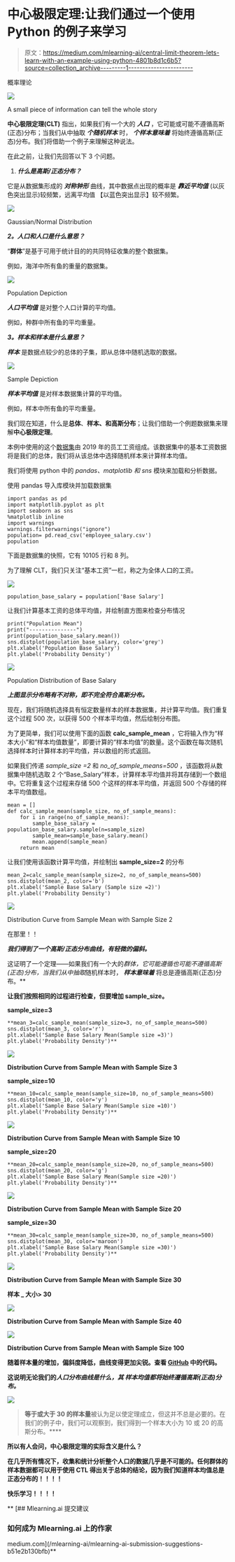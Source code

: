 # 中心极限定理:让我们通过一个使用 Python 的例子来学习

> 原文：<https://medium.com/mlearning-ai/central-limit-theorem-lets-learn-with-an-example-using-python-4801b8d1c6b5?source=collection_archive---------1----------------------->

概率理论

![](img/7769ee1e001e03f07d18cd52d2402a62.png)

A small piece of information can tell the whole story

**中心极限定理(CLT)** 指出，如果我们有一个大的 ***人口*** ，它可能或可能不遵循高斯(正态)分布；当我们从中抽取 ***个随机样本*** 时， ***个样本意味着*** 将始终遵循高斯(正态)分布。我们将借助一个例子来理解这种说法。

在此之前，让我们先回答以下 3 个问题。

1.  ***什么是高斯/正态分布？***

它是从数据集形成的 ***对称钟形*** 曲线，其中数据点出现的概率是 ***靠近平均值*** (以灰色突出显示)较频繁，远离平均值 【以蓝色突出显示】较不频繁。

![](img/e85bcb609ef22325f558488610cdde1d.png)

Gaussian/Normal Distribution

***2。人口和人口是什么意思？***

“**群体**”是基于可用于统计目的的共同特征收集的整个数据集。

例如，海洋中所有鱼的重量的数据集。

![](img/9c23f0e6ec44dc1563cd0816345e9573.png)

Population Depiction

***人口平均值*** 是对整个人口计算的平均值。

例如，种群中所有鱼的平均重量。

***3。样本和样本是什么意思？***

***样本*** 是数据点较少的总体的子集，即从总体中随机选取的数据。

![](img/163e59a50d4a3c306058eae973815877.png)

Sample Depiction

***样本平均值*** 是对样本数据集计算的平均值。

例如，样本中所有鱼的平均重量。

我们现在知道，什么是**总体**、**样本、**和**高斯分布**；让我们借助一个例题数据集来理解**中心极限定理**。

本例中使用的这个[数据集](https://data.world/montgomery-county-of-maryland/da04581d-180f-4008-bb0d-70d830f9e673)由 2019 年的员工工资组成。该数据集中的基本工资数据将是我们的总体，我们将从该总体中选择随机样本来计算样本均值。

我们将使用 python 中的 *pandas、matplotlib 和 sns* 模块来加载和分析数据。

使用 pandas 导入库模块并加载数据集

```
import pandas as pd
import matplotlib.pyplot as plt
import seaborn as sns
%matplotlib inline
import warnings
warnings.filterwarnings("ignore")
population= pd.read_csv('employee_salary.csv')
population
```

下面是数据集的快照，它有 10105 行和 8 列。

为了理解 CLT，我们只关注“基本工资”一栏，称之为全体人口的工资。

![](img/1e670152e359f02282123b0c53259d67.png)

```
population_base_salary = population['Base Salary']
```

让我们计算基本工资的总体平均值，并绘制直方图来检查分布情况

```
print("Population Mean")
print("---------------")
print(population_base_salary.mean())
sns.distplot(population_base_salary, color='grey')
plt.xlabel('Population Base Salary')
plt.ylabel('Probability Density')
```

![](img/896f25b03535b4eaceb285e69d97f19e.png)

Population Distribution of Base Salary

***上图显示分布略有不对称，即不完全符合高斯分布。***

现在，我们将随机选择具有恒定数量样本的样本数据集，并计算平均值。我们重复这个过程 500 次，以获得 500 个样本平均值，然后绘制分布图。

为了更简单，我们可以使用下面的函数 **calc_sample_mean** ，它将输入作为“样本大小”和“样本均值数量”，即要计算的“样本均值”的数量。这个函数在每次随机选择样本时计算样本的平均值，并以数组的形式返回。

如果我们传递 *sample_size =2* 和 *no_of_sample_means=500* ，该函数将从数据集中随机选取 2 个“Base_Salary”样本，计算样本平均值并将其存储到一个数组中。它将重复这个过程来存储 500 个这样的样本平均值，并返回 500 个存储的样本平均值数组。

```
mean = []
def calc_sample_mean(sample_size, no_of_sample_means):
    for i in range(no_of_sample_means):        
        sample_base_salary = population_base_salary.sample(n=sample_size)
        sample_mean=sample_base_salary.mean()
        mean.append(sample_mean)
    return mean
```

让我们使用该函数计算平均值，并绘制出 **sample_size=2** 的分布

```
mean_2=calc_sample_mean(sample_size=2, no_of_sample_means=500)
sns.distplot(mean_2, color='b')
plt.xlabel('Sample Base Salary (Sample size =2)')
plt.ylabel('Probability Density')
```

![](img/1e48c2d54b372e3f36746a9dbb9a17cd.png)

Distribution Curve from Sample Mean with Sample Size 2

在那里！！

***我们得到了一个高斯/正态分布曲线，有轻微的偏斜。***

这证明了一个定理——如果我们有一个大的*群体，它可能遵循也可能不遵循高斯(正态)分布，当我们从中抽取*随机样本时， ***样本意味着*** 将总是遵循高斯(正态)分布。**

**让我们按照相同的过程进行检查，但要增加 sample_size。**

****sample_size=3****

```
**mean_3=calc_sample_mean(sample_size=3, no_of_sample_means=500)
sns.distplot(mean_3, color='r')
plt.xlabel('Sample Base Salary Mean(Sample size =3)')
plt.ylabel('Probability Density')**
```

**![](img/e56f2a066235173f64d4fe538032ed00.png)**

**Distribution Curve from Sample Mean with Sample Size 3**

****sample_size=10****

```
**mean_10=calc_sample_mean(sample_size=10, no_of_sample_means=500)
sns.distplot(mean_10, color='y')
plt.xlabel('Sample Base Salary Mean(Sample size =10)')
plt.ylabel('Probability Density')**
```

**![](img/7c6bd627a55cb7142582b25b72b6274e.png)**

**Distribution Curve from Sample Mean with Sample Size 10**

****sample_size=20****

```
**mean_20=calc_sample_mean(sample_size=20, no_of_sample_means=500)
sns.distplot(mean_20, color='g')
plt.xlabel('Sample Base Salary Mean(Sample size =20)')
plt.ylabel('Probability Density')**
```

**![](img/352fbbf1e7cd46cb96ac01228edcdc74.png)**

**Distribution Curve from Sample Mean with Sample Size 20**

****sample_size=30****

```
**mean_30=calc_sample_mean(sample_size=30, no_of_sample_means=500)
sns.distplot(mean_30, color='maroon')
plt.xlabel('Sample Base Salary Mean(Sample size =30)')
plt.ylabel('Probability Density')**
```

**![](img/4c5e83545e97d56ddc771724888c3b43.png)**

**Distribution Curve from Sample Mean with Sample Size 30**

****样本 _ 大小> 30****

**![](img/c8dfe9350e1a8d1d1a35dedb2b1db09d.png)**

**Distribution Curve from Sample Mean with Sample Size 40**

**![](img/25c5b70f71f9d9be50966d7141c51d82.png)**

**Distribution Curve from Sample Mean with Sample Size 100**

**随着样本量的增加，偏斜度降低，曲线变得更加尖锐。查看 [GitHub](https://github.com/gayathrig21/Medium_Examples/tree/main/Central_Limit_Theorem) 中的代码。**

**这说明无论我们的*人口分布曲线是什么，其 ***样本均值都将始终遵循高斯(正态)分布。******

**![](img/2a9ac03a2dc45a1022f04cc3cf9f0d1b.png)**

> **等于或大于 30 的样本量**被认为足以使定理成立，但这并不总是必要的。在我们的例子中，我们可以观察到，我们得到一个样本大小为 10 或 20 的高斯分布。****

**所以有人会问，中心极限定理的实际含义是什么？**

**在几乎所有情况下，收集和统计分析整个人口的数据几乎是不可能的。任何群体的样本数据都可以用于使用 CTL 得出关于总体的结论，因为我们知道样本均值总是正态分布的！！！！**

**快乐学习！！！！**

**[](/mlearning-ai/mlearning-ai-submission-suggestions-b51e2b130bfb) [## Mlearning.ai 提交建议

### 如何成为 Mlearning.ai 上的作家

medium.com](/mlearning-ai/mlearning-ai-submission-suggestions-b51e2b130bfb)**